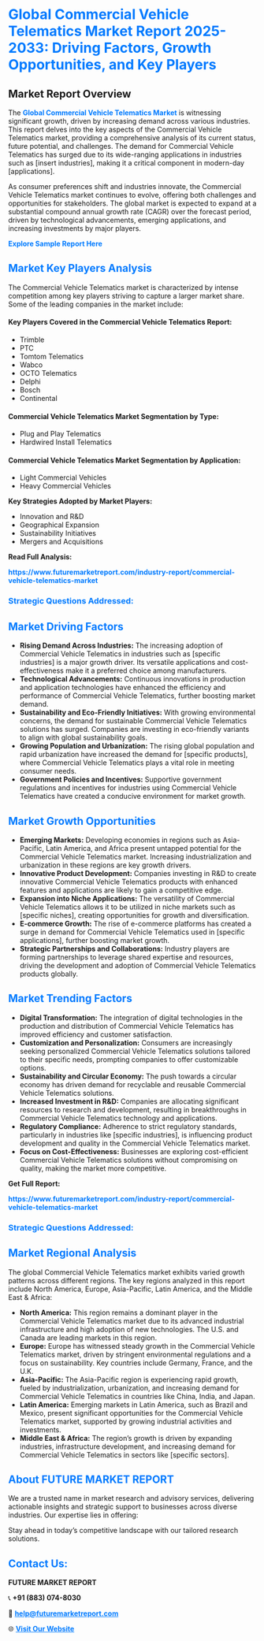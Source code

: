 <h1 style="color: #007BFF;">Global Commercial Vehicle Telematics Market Report 2025-2033: Driving Factors, Growth Opportunities, and Key Players</h1>

<section id="overview">
<h2>Market Report Overview</h2>
<p>The <a href="https://www.futuremarketreport.com/industry-report/commercial-vehicle-telematics-market" style="color: #007BFF; text-decoration: none;"><strong>Global Commercial Vehicle Telematics Market</strong></a> is witnessing significant growth, driven by increasing demand across various industries. This report delves into the key aspects of the Commercial Vehicle Telematics market, providing a comprehensive analysis of its current status, future potential, and challenges. The demand for Commercial Vehicle Telematics has surged due to its wide-ranging applications in industries such as [insert industries], making it a critical component in modern-day [applications].</p>
<p>As consumer preferences shift and industries innovate, the Commercial Vehicle Telematics market continues to evolve, offering both challenges and opportunities for stakeholders. The global market is expected to expand at a substantial compound annual growth rate (CAGR) over the forecast period, driven by technological advancements, emerging applications, and increasing investments by major players.</p>
</section>

<section id="overview">
<p><a href="https://www.futuremarketreport.com/request-sample/reportId=86173" style="color: #007BFF; text-decoration: none;"><strong>Explore Sample Report Here</strong></a></p>
</section>

<section id="key-players">
<h2 style="color: #007BFF;">Market Key Players Analysis</h2>
<p>The Commercial Vehicle Telematics market is characterized by intense competition among key players striving to capture a larger market share. Some of the leading companies in the market include:</p>
<h4>Key Players Covered in the Commercial Vehicle Telematics Report:</h4>
<ul><li>Trimble</li><li>PTC</li><li>Tomtom Telematics</li><li>Wabco</li><li>OCTO Telematics</li><li>Delphi</li><li>Bosch</li><li>Continental</li></ul>
<h4>Commercial Vehicle Telematics Market Segmentation by Type:</h4>
<ul><li>Plug and Play Telematics</li><li>Hardwired Install Telematics</li></ul>

<h4>Commercial Vehicle Telematics Market Segmentation by Application:</h4>
<ul><li>Light Commercial Vehicles</li><li>Heavy Commercial Vehicles</li></ul>
<p><strong>Key Strategies Adopted by Market Players:</strong></p>
<ul>
<li>Innovation and R&D</li>
<li>Geographical Expansion</li>
<li>Sustainability Initiatives</li>
<li>Mergers and Acquisitions</li>
</ul>
</section>

<section>
<p><strong>Read Full Analysis: </strong></p><a href="https://www.futuremarketreport.com/industry-report/commercial-vehicle-telematics-market" style="color: #007BFF; text-decoration: none;"><strong>https://www.futuremarketreport.com/industry-report/commercial-vehicle-telematics-market</strong></a>
<h3 style="color: #007BFF;">Strategic Questions Addressed:</h3>
</section>

<section id="driving-factors">
<h2 style="color: #007BFF;">Market Driving Factors</h2>
<ul>
<li><strong>Rising Demand Across Industries:</strong> The increasing adoption of Commercial Vehicle Telematics in industries such as [specific industries] is a major growth driver. Its versatile applications and cost-effectiveness make it a preferred choice among manufacturers.</li>
<li><strong>Technological Advancements:</strong> Continuous innovations in production and application technologies have enhanced the efficiency and performance of Commercial Vehicle Telematics, further boosting market demand.</li>
<li><strong>Sustainability and Eco-Friendly Initiatives:</strong> With growing environmental concerns, the demand for sustainable Commercial Vehicle Telematics solutions has surged. Companies are investing in eco-friendly variants to align with global sustainability goals.</li>
<li><strong>Growing Population and Urbanization:</strong> The rising global population and rapid urbanization have increased the demand for [specific products], where Commercial Vehicle Telematics plays a vital role in meeting consumer needs.</li>
<li><strong>Government Policies and Incentives:</strong> Supportive government regulations and incentives for industries using Commercial Vehicle Telematics have created a conducive environment for market growth.</li>
</ul>
</section>

<section id="growth-opportunities">
<h2 style="color: #007BFF;">Market Growth Opportunities</h2>
<ul>
<li><strong>Emerging Markets:</strong> Developing economies in regions such as Asia-Pacific, Latin America, and Africa present untapped potential for the Commercial Vehicle Telematics market. Increasing industrialization and urbanization in these regions are key growth drivers.</li>
<li><strong>Innovative Product Development:</strong> Companies investing in R&D to create innovative Commercial Vehicle Telematics products with enhanced features and applications are likely to gain a competitive edge.</li>
<li><strong>Expansion into Niche Applications:</strong> The versatility of Commercial Vehicle Telematics allows it to be utilized in niche markets such as [specific niches], creating opportunities for growth and diversification.</li>
<li><strong>E-commerce Growth:</strong> The rise of e-commerce platforms has created a surge in demand for Commercial Vehicle Telematics used in [specific applications], further boosting market growth.</li>
<li><strong>Strategic Partnerships and Collaborations:</strong> Industry players are forming partnerships to leverage shared expertise and resources, driving the development and adoption of Commercial Vehicle Telematics products globally.</li>
</ul>
</section>

<section id="trending-factors">
<h2 style="color: #007BFF;">Market Trending Factors</h2>
<ul>
<li><strong>Digital Transformation:</strong> The integration of digital technologies in the production and distribution of Commercial Vehicle Telematics has improved efficiency and customer satisfaction.</li>
<li><strong>Customization and Personalization:</strong> Consumers are increasingly seeking personalized Commercial Vehicle Telematics solutions tailored to their specific needs, prompting companies to offer customizable options.</li>
<li><strong>Sustainability and Circular Economy:</strong> The push towards a circular economy has driven demand for recyclable and reusable Commercial Vehicle Telematics solutions.</li>
<li><strong>Increased Investment in R&D:</strong> Companies are allocating significant resources to research and development, resulting in breakthroughs in Commercial Vehicle Telematics technology and applications.</li>
<li><strong>Regulatory Compliance:</strong> Adherence to strict regulatory standards, particularly in industries like [specific industries], is influencing product development and quality in the Commercial Vehicle Telematics market.</li>
<li><strong>Focus on Cost-Effectiveness:</strong> Businesses are exploring cost-efficient Commercial Vehicle Telematics solutions without compromising on quality, making the market more competitive.</li>
</ul>
</section>

<section>
<p><strong>Get Full Report: </strong></p><a href="https://www.futuremarketreport.com/industry-report/commercial-vehicle-telematics-market" style="color: #007BFF; text-decoration: none;"><strong>https://www.futuremarketreport.com/industry-report/commercial-vehicle-telematics-market</strong></a>
<h3 style="color: #007BFF;">Strategic Questions Addressed:</h3>
</section>


<section id="regional-analysis">
<h2 style="color: #007BFF;">Market Regional Analysis</h2>
<p>The global Commercial Vehicle Telematics market exhibits varied growth patterns across different regions. The key regions analyzed in this report include North America, Europe, Asia-Pacific, Latin America, and the Middle East & Africa:</p>
<ul>
<li><strong>North America:</strong> This region remains a dominant player in the Commercial Vehicle Telematics market due to its advanced industrial infrastructure and high adoption of new technologies. The U.S. and Canada are leading markets in this region.</li>
<li><strong>Europe:</strong> Europe has witnessed steady growth in the Commercial Vehicle Telematics market, driven by stringent environmental regulations and a focus on sustainability. Key countries include Germany, France, and the U.K.</li>
<li><strong>Asia-Pacific:</strong> The Asia-Pacific region is experiencing rapid growth, fueled by industrialization, urbanization, and increasing demand for Commercial Vehicle Telematics in countries like China, India, and Japan.</li>
<li><strong>Latin America:</strong> Emerging markets in Latin America, such as Brazil and Mexico, present significant opportunities for the Commercial Vehicle Telematics market, supported by growing industrial activities and investments.</li>
<li><strong>Middle East & Africa:</strong> The region’s growth is driven by expanding industries, infrastructure development, and increasing demand for Commercial Vehicle Telematics in sectors like [specific sectors].</li>
</ul>
</section>

<footer>
<h2 style="color: #007BFF;">About FUTURE MARKET REPORT</h2>
<p>We are a trusted name in market research and advisory services, delivering actionable insights and strategic support to businesses across diverse industries. Our expertise lies in offering:</p>

<p>Stay ahead in today’s competitive landscape with our tailored research solutions.</p>

<h2 style="color: #007BFF;">Contact Us:</h2>
<p><strong>FUTURE MARKET REPORT</strong></p>
<p>📞 <strong>+91 (883) 074-8030</strong></p>
<p>📧 <strong><a href="mailto:help@futuremarketreport.com" style="color: #007BFF;">help@futuremarketreport.com</a></strong></p>
<p>🌐 <strong><a href="https://www.futuremarketreport.com/" style="color: #007BFF;">Visit Our Website</a></strong></p>
</footer>
